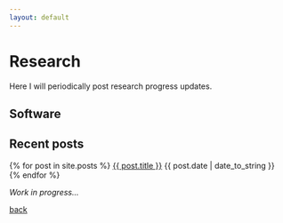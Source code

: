```yaml
---
layout: default
---
```


# Research

Here I will periodically post research progress updates. 

## Software 

## Recent posts

<div class="posts">
  {% for post in site.posts %}
    <span>
      <a href="{{ post.url }}">{{ post.title }}</a>
      {{ post.date | date_to_string }}
      <br>
    </span>
  {% endfor %}
</div>


_Work in progress..._

[back](./)

